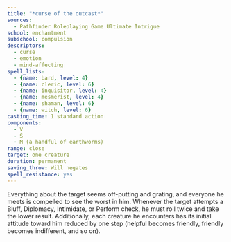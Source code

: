 ```yaml
---
title: "*curse of the outcast*"
sources:
  - Pathfinder Roleplaying Game Ultimate Intrigue
school: enchantment
subschool: compulsion
descriptors:
  - curse
  - emotion
  - mind-affecting
spell_lists:
  - {name: bard, level: 4}
  - {name: cleric, level: 6}
  - {name: inquisitor, level: 4}
  - {name: mesmerist, level: 4}
  - {name: shaman, level: 6}
  - {name: witch, level: 6}
casting_time: 1 standard action
components:
  - V
  - S
  - M (a handful of earthworms)
range: close
target: one creature
duration: permanent
saving_throw: Will negates
spell_resistance: yes
---
```


Everything about the target seems off-putting and grating, and everyone he meets is compelled to see the worst in him. Whenever the target attempts a Bluff, Diplomacy, Intimidate, or Perform check, he must roll twice and take the lower result. Additionally, each creature he encounters has its initial attitude toward him reduced by one step (helpful becomes friendly, friendly becomes indifferent, and so on).

